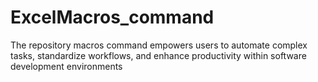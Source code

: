 # ExcelMacros_command
The repository macros command empowers users to automate complex tasks, standardize workflows, and enhance productivity within software development environments

